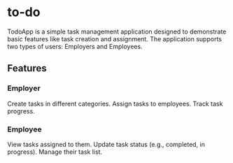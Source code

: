 # to-do
TodoApp is a simple task management application designed to demonstrate basic features like task creation and assignment. The application supports two types of users: Employers and Employees.

## Features
### Employer
Create tasks in different categories.
Assign tasks to employees.
Track task progress.

### Employee
View tasks assigned to them.
Update task status (e.g., completed, in progress).
Manage their task list.
